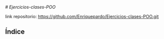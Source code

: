 <em> # Ejercicios-clases-POO </em>

link repositorio: https://github.com/Enriquepardo/Ejercicios-clases-POO.git


## Índice 



